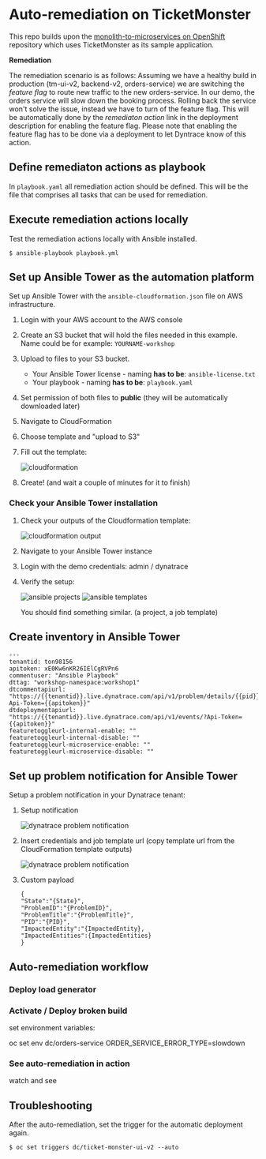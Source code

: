 # Auto-remediation on TicketMonster

This repo builds upon the [monolith-to-microservices on OpenShift](https://github.com/dynatrace-innovationlab/monolith-to-microservice-openshift/) repository which uses TicketMonster as its sample application.


**Remediation**

The remediation scenario is as follows: Assuming we have a healthy build in production (tm-ui-v2, backend-v2, orders-service) we are switching the *feature flag* to route new traffic to the new orders-service. In our demo, the orders service will slow down the booking process. Rolling back the service won't solve the issue, instead we have to turn of the feature flag. This will be automatically done by the *remediaton action* link in the deployment description for enabling the feature flag. Please note that enabling the feature flag has to be done via a deployment to let Dyntrace know of this action.



## Define remediaton actions as playbook

In ```playbook.yaml``` all remediation action should be defined. This will be the file that comprises all tasks that can be used for remediation.

## Execute remediation actions locally

Test the remediation actions locally with Ansible installed.
```
$ ansible-playbook playbook.yml
```

## Set up Ansible Tower as the automation platform

Set up Ansible Tower with the `ansible-cloudformation.json` file on AWS infrastructure.

1. Login with your AWS account to the AWS console
1. Create an S3 bucket that will hold the files needed in this example. Name could be for example: `YOURNAME-workshop`
1. Upload to files to your S3 bucket.
    - Your Ansible Tower license - naming **has to be**: `ansible-license.txt`
    - Your playbook - naming **has to be**: `playbook.yaml`
1. Set permission of both files to **public** (they will be automatically downloaded later)
1. Navigate to CloudFormation
1. Choose template and "upload to S3"
1. Fill out the template: 

    ![cloudformation](./assets/cloudformation-template.png)

1. Create! (and wait a couple of minutes for it to finish)

### Check your Ansible Tower installation

1. Check your outputs of the Cloudformation template:

    ![cloudformation output](./assets/cloudformation-outputs.png)

1. Navigate to your Ansible Tower instance
1. Login with the demo credentials: admin / dynatrace
1. Verify the setup:

    ![ansible projects](./assets/ansible-projects.png)
    ![ansible templates](./assets/ansible-templates.png)

    You should find something similar. (a project, a job template)

## Create inventory in Ansible Tower

```
---
tenantid: ton98156
apitoken: xE0Kw6nKR26IElCgRVPn6
commentuser: "Ansible Playbook"
dttag: "workshop-namespace:workshop1"
dtcommentapiurl: "https://{{tenantid}}.live.dynatrace.com/api/v1/problem/details/{{pid}}/comments?Api-Token={{apitoken}}"
dtdeploymentapiurl: "https://{{tenantid}}.live.dynatrace.com/api/v1/events/?Api-Token={{apitoken}}"
featuretoggleurl-internal-enable: ""
featuretoggleurl-internal-disable: ""
featuretoggleurl-microservice-enable: ""
featuretoggleurl-microservice-disable: ""
```


## Set up problem notification for Ansible Tower

Setup a problem notification in your Dynatrace tenant:

1. Setup notification

    ![dynatrace problem notification](./assets/dynatrace-problem-notification1.png)

1. Insert credentials and job template url (copy template url from the CloudFormation template outputs)

    ![dynatrace problem notification](./assets/dynatrace-problem-notification2.png)

1. Custom payload
    ```
    {
    "State":"{State}",
    "ProblemID":"{ProblemID}",
    "ProblemTitle":"{ProblemTitle}",
    "PID":"{PID}",
    "ImpactedEntity":"{ImpactedEntity},
    "ImpactedEntities":{ImpactedEntities}
    }
    ```

## Auto-remediation workflow


### Deploy load generator

### Activate / Deploy broken build


set environment variables:

oc set env dc/orders-service ORDER_SERVICE_ERROR_TYPE=slowdown 

### See auto-remediation in action

watch and see


## Troubleshooting

After the auto-remediation, set the trigger for the automatic deployment again.

```
$ oc set triggers dc/ticket-monster-ui-v2 --auto
```
